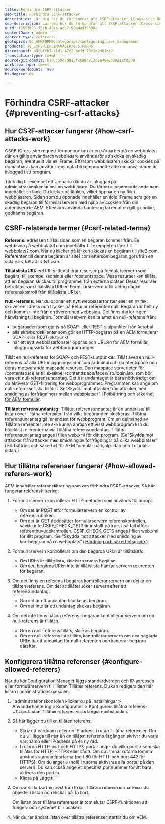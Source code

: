 ```yaml
---
title: Förhindra CSRF-attacker
seo-title: Förhindra CSRF-attacker
description: Lär dig hur du förhindrar att CSRF-attacker (Cross-site Request ForVerification) angriper webbplatser och skyddar användardata från att äventyras.
seo-description: Lär dig hur du förhindrar att CSRF-attacker (Cross-site Request ForVerification) angriper webbplatser och skyddar användardata från att äventyras.
uuid: f3553826-f5eb-40ea-aeb7-90e4ad30598c
contentOwner: admin
content-type: reference
geptopics: SG_AEMFORMS/categories/configuring_user_management
products: SG_EXPERIENCEMANAGER/6.5/FORMS
discoiquuid: a3cbffb7-c1d1-47c2-bcfd-70f1e2d81ac9
translation-type: tm+mt
source-git-commit: b703c59d7d913fc890c713c6e49e7d89211fd998
workflow-type: tm+mt
source-wordcount: '990'
ht-degree: 0%

---
```



# Förhindra CSRF-attacker {#preventing-csrf-attacks}

## Hur CSRF-attacker fungerar {#how-csrf-attacks-work}

CSRF (Cross-site request formunoration) är en sårbarhet på en webbplats där en giltig användares webbläsare används för att skicka en skadlig begäran, eventuellt via en iFrame. Eftersom webbläsaren skickar cookies på domänbasis kan användarens data bli komprometterade om användaren är inloggad i ett program.

Tänk dig till exempel ett scenario där du är inloggad på administrationskonsolen i en webbläsare. Du får ett e-postmeddelande som innehåller en länk. Du klickar på länken, vilket öppnar en ny flik i webbläsaren. Sidan som du öppnade innehåller en dold iFrame som gör en skadlig begäran till formulärservern med hjälp av cookien från din autentiserade AEM. Eftersom användarhantering tar emot en giltig cookie, godkänns begäran.

## CSRF-relaterade termer {#csrf-related-terms}

**Referens:** Adressen till källsidan som en begäran kommer från. En webbsida på webbplats1.com innehåller till exempel en länk till webbplats2.com. När du klickar på länken skickas en begäran till site2.com. Referenten till denna begäran är site1.com eftersom begäran görs från en sida vars källa är site1.com.

**Tillåtslista URI:** er:URI:er identifierar resurser på formulärservern som begärs, till exempel /adminui eller /contentspace. Vissa resurser kan tillåta att en begäran skickas till programmet från externa platser. Dessa resurser betraktas som tillåtslista URI:er. Formulärservern utför aldrig någon referenskontroll från tillåtslista URI:er.

**Null-referens:** När du öppnar ett nytt webbläsarfönster eller en ny flik, skriver en adress och trycker på Retur är referenten null. Begäran är helt ny och kommer inte från en överordnad webbsida. Det finns därför ingen hänvisning till begäran. Formulärservern kan ta emot en null-referens från:

* begäranden som gjorts på SOAP- eller REST-slutpunkter från Acrobat
* alla skrivbordsklienter som gör en HTTP-begäran på en AEM formulerar SOAP- eller REST-slutpunkt
* när ett nytt webbläsarfönster öppnas och URL:en för AEM formulär, inloggningssida för webbprogram anges

Tillåt en null-referens för SOAP- och REST-slutpunkter. Tillåt även en null-referens på alla URI-inloggningssidor som /adminui och /contentspace och deras motsvarande mappade resurser. Den mappade serverleten för /contentspace är till exempel /contentspace/faces/jsp/login.jsp, som bör vara ett null-referensundantag. Det här undantaget är bara nödvändigt om du aktiverar GET-filtrering för webbprogrammet. Programmen kan ange om null-referenser ska tillåtas. Se&quot;Skydda mot attacker från attacker med smidning av förfrågningar mellan webbplatser&quot; i [Förbättring och säkerhet för AEM formulär](https://help.adobe.com/en_US/livecycle/11.0/HardeningSecurity/index.html).

**Tillåtet referensundantag:** Tillåtet referensundantag är en underlista till listan över tillåtna referenter, från vilka begäranden blockeras. Tillåtna referensundantag gäller endast för webbprogram. Om en delmängd av Tillåtna referenter inte ska kunna anropa ett visst webbprogram kan du blocklist referenterna via Tillåtna referensundantag. Tillåtna referensundantag anges i filen web.xml för ditt program. (Se&quot;Skydda mot attacker från attacker med smidning av förfrågningar på olika webbplatser&quot; i Förbättring och säkerhet för AEM formulär på hjälpsidan och Tutorials-sidan.)

## Hur tillåtna referenser fungerar {#how-allowed-referers-work}

AEM innehåller referensfiltrering som kan förhindra CSRF-attacker. Så här fungerar referensfiltrering:

1. Formulärservern kontrollerar HTTP-metoden som används för anrop:

   * Om det är POST utför formulärservern en kontroll av referensrubriken.
   * Om det är GET åsidosätter formulärservern referenskontrollen, såvida inte CSRF_CHECK_GETS är inställt på true. I så fall utförs referenthuvudekontrollen. CSRF_CHECK_GETS anges i filen web.xml för ditt program. (Se &quot;Skydda mot attacker med smidning av korsbegäran på en webbplats&quot; i [Härdning och säkerhetsguide](https://help.adobe.com/en_US/livecycle/11.0/HardeningSecurity/index.html).)

1. Formulärservern kontrollerar om den begärda URI:n är tillåtslista:

   * Om URI:n är tillåtslista, skickar servern begäran.
   * Om den begärda URI:n inte är tillåtslista hämtar servern referenten för begäran.

1. Om det finns en referens i begäran kontrollerar servern om det är en tillåten referens. Om det är tillåtet söker servern efter ett referensundantag:

   * Om det är ett undantag blockeras begäran.
   * Om det inte är ett undantag skickas begäran.

1. Om det inte finns någon referens i begäran kontrollerar servern om en null-referens är tillåten.

   * Om en null-referens tillåts, skickas begäran.
   * Om en null-referens inte tillåts, kontrollerar servern om den begärda URI:n är ett undantag för null-referenten och hanterar begäran därefter.

## Konfigurera tillåtna referenser {#configure-allowed-referers}

När du kör Configuration Manager läggs standardvärden och IP-adressen eller formulärservern till i listan Tillåten referens. Du kan redigera den här listan i administrationskonsolen.

1. I administrationskonsolen klickar du på Inställningar > Användarhantering > Konfiguration > Konfigurera tillåtna referens-URL:er. Listan Tillåten referens visas längst ned på sidan.
1. Så här lägger du till en tillåten referens:

   * Skriv ett värdnamn eller en IP-adress i rutan Tillåtna referenser. Om du vill lägga till mer än en tillåten referens åt gången skriver du varje värdnamn eller IP-adress på en ny rad.
   * I rutorna HTTP-port och HTTPS-portar anger du vilka portar som ska tillåtas för HTTP, HTTPS eller båda. Om du lämnar rutorna tomma används standardportarna (port 80 för HTTP och port 443 för HTTPS). Om du anger `0` (noll) i rutorna aktiveras alla portar på den servern. Du kan också ange ett specifikt portnummer för att bara aktivera den porten.
   * Klicka på Lägg till

1. Om du vill ta bort en post från listan Tillåtna referenser markerar du objektet i listan och klickar på Ta bort.

   Om listan över tillåtna referenser är tom slutar CSRF-funktionen att fungera och systemet blir osäkert.

1. När du har ändrat listan över tillåtna referenser startar du om AEM.

